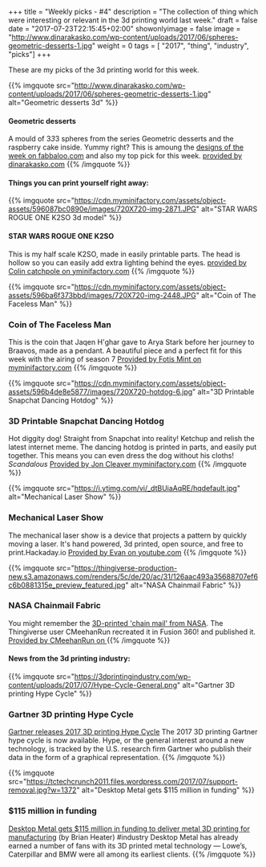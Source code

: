 +++
title = "Weekly picks - #4"
description = "The collection of thing which were interesting or relevant in the 3d printing world last week."
draft = false
date = "2017-07-23T22:15:45+02:00"
showonlyimage = false
image = "http://www.dinarakasko.com/wp-content/uploads/2017/06/spheres-geometric-desserts-1.jpg"
weight = 0
tags = [ "2017", "thing", "industry", "picks"]
+++
<!--more-->
These are my picks of the 3d printing world for this week.

{{% imgquote src="http://www.dinarakasko.com/wp-content/uploads/2017/06/spheres-geometric-desserts-1.jpg" alt="Geometric desserts 3d" %}}
#### Geometric desserts
 A mould of 3*3*3 spheres from the series Geometric desserts and the raspberry cake inside. Yummy right? This is amoung the [designs of the week on fabbaloo.com](http://www.fabbaloo.com/blog/2017/7/10/design-of-the-week-bubble-cake-mold) and also my top pick for this week. [provided by dinarakasko.com](http://www.dinarakasko.com/spheres-geometric-desserts/)
{{% /imgquote %}}

#### Things you can print yourself right away:

{{% imgquote src="https://cdn.myminifactory.com/assets/object-assets/596087bc0890e/images/720X720-img-2871.JPG" alt="STAR WARS ROGUE ONE K2SO 3d model" %}}
#### STAR WARS ROGUE ONE K2SO
 This is my half scale K2SO, made in easily printable parts.  The head is hollow so you can easily add extra lighting behind the eyes. [provided by Colin catchpole on yminifactory.com](https://www.myminifactory.com/object/star-wars-rogue-one-k2so-39931)
{{% /imgquote %}}

{{% imgquote src="https://cdn.myminifactory.com/assets/object-assets/596ba6f373bbd/images/720X720-img-2448.JPG" alt="Coin of The Faceless Man" %}}
### Coin of The Faceless Man
This is the coin that Jaqen H'ghar gave to Arya Stark before her journey to Braavos, made as a pendant. A beautiful piece and a perfect fit for this week with the airing of season 7
[Provided by Fotis Mint on  myminifactory.com](https://www.myminifactory.com/object/coin-of-the-faceless-man-pendant-game-of-thrones-40945)
{{% /imgquote %}}

{{% imgquote src="https://cdn.myminifactory.com/assets/object-assets/596b4de8e5877/images/720X720-hotdog-6.jpg" alt="3D Printable Snapchat Dancing Hotdog" %}}
### 3D Printable Snapchat Dancing Hotdog
Hot diggity dog! Straight from Snapchat into reality! Ketchup and relish the latest internet meme.  The dancing hotdog is printed in parts, and easily put together. This means you can even dress the dog without his cloths! *Scandalous*
[Provided by Jon Cleaver myminifactory.com](https://www.myminifactory.com/object/snapchat-dancing-hotdog-meme-40925)
{{% /imgquote %}}

{{% imgquote src="https://i.ytimg.com/vi/_dtBUiaAqRE/hqdefault.jpg" alt="Mechanical Laser Show" %}}
### Mechanical Laser Show
The mechanical laser show is a device that projects a pattern by quickly moving a laser. It's hand powered, 3d printed, open source, and free to print.Hackaday.io
[Provided by Evan on youtube.com](https://www.youtube.com/watch?v=_dtBUiaAqRE)
{{% /imgquote %}}

{{% imgquote src="https://thingiverse-production-new.s3.amazonaws.com/renders/5c/de/20/ac/31/126aac493a35688707ef6c6b0881315e_preview_featured.jpg" alt="NASA Chainmail Fabric" %}}
### NASA Chainmail Fabric
You might remember the [3D-printed 'chain mail' from NASA](https://www.youtube.com/watch?v=W4bZIf3B3gc). The Thingiverse user CMeehanRun recreated it in Fusion 360! and published it.
[Provided by CMeehanRun on ](https://www.thingiverse.com/thing:2437081)
{{% /imgquote %}}

#### News from the 3d printing industry:

{{% imgquote src="https://3dprintingindustry.com/wp-content/uploads/2017/07/Hype-Cycle-General.png" alt="Gartner 3D printing Hype Cycle" %}}
### Gartner 3D printing Hype Cycle
[Gartner releases 2017 3D printing Hype Cycle](https://3dprintingindustry.com/news/gartner-releases-2017-3d-printing-hype-cycle-118349/) The 2017 3D printing Gartner hype cycle is now available.  Hype, or the general interest around a new technology, is tracked by the U.S. research firm Gartner who publish their data in the form of a graphical representation.
{{% /imgquote %}}

{{% imgquote src="https://tctechcrunch2011.files.wordpress.com/2017/07/support-removal.jpg?w=1372" alt="Desktop Metal gets $115 million in funding" %}}
### $115 million in funding
[Desktop Metal gets $115 million in funding to deliver metal 3D printing for manufacturing](https://techcrunch.com/2017/07/18/desktop-metal-gets-115-million-in-funding-to-deliver-metal-3d-printing-for-manufacturing/) (by Brian Heater) #industry Desktop Metal has already earned a number of fans with its 3D printed metal technology — Lowe’s, Caterpillar and BMW were all among its earliest clients.
{{% /imgquote %}}
